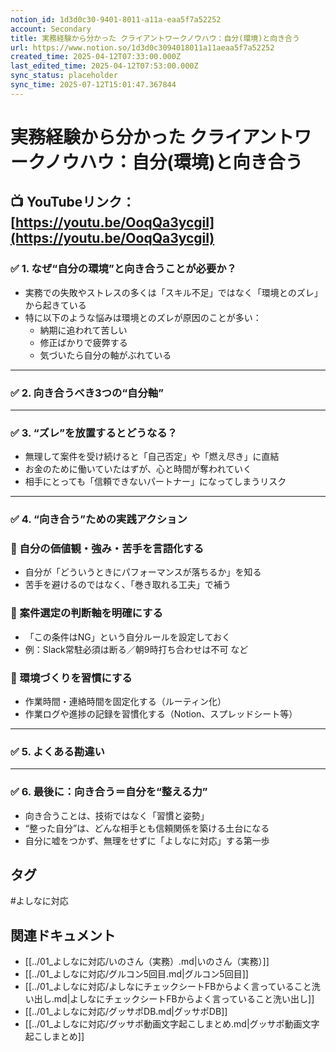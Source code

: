 ```yaml
---
notion_id: 1d3d0c30-9401-8011-a11a-eaa5f7a52252
account: Secondary
title: 実務経験から分かった クライアントワークノウハウ：自分(環境)と向き合う
url: https://www.notion.so/1d3d0c3094018011a11aeaa5f7a52252
created_time: 2025-04-12T07:33:00.000Z
last_edited_time: 2025-04-12T07:53:00.000Z
sync_status: placeholder
sync_time: 2025-07-12T15:01:47.367844
---
```

# 実務経験から分かった クライアントワークノウハウ：自分(環境)と向き合う

📺 YouTubeリンク：[https://youtu.be/OoqQa3ycgiI](https://youtu.be/OoqQa3ycgiI)
---
### ✅ 1. なぜ“自分の環境”と向き合うことが必要か？
- 実務での失敗やストレスの多くは「スキル不足」ではなく「環境とのズレ」から起きている
- 特に以下のような悩みは環境とのズレが原因のことが多い：
  - 納期に追われて苦しい
  - 修正ばかりで疲弊する
  - 気づいたら自分の軸がぶれている
---
### ✅ 2. 向き合うべき3つの“自分軸”
---
### ✅ 3. “ズレ”を放置するとどうなる？
- 無理して案件を受け続けると「自己否定」や「燃え尽き」に直結
- お金のために働いていたはずが、心と時間が奪われていく
- 相手にとっても「信頼できないパートナー」になってしまうリスク
---
### ✅ 4. “向き合う”ための実践アクション
### 🔹 自分の価値観・強み・苦手を言語化する
- 自分が「どういうときにパフォーマンスが落ちるか」を知る
- 苦手を避けるのではなく、「巻き取れる工夫」で補う
### 🔹 案件選定の判断軸を明確にする
- 「この条件はNG」という自分ルールを設定しておく
- 例：Slack常駐必須は断る／朝9時打ち合わせは不可 など
### 🔹 環境づくりを習慣にする
- 作業時間・連絡時間を固定化する（ルーティン化）
- 作業ログや進捗の記録を習慣化する（Notion、スプレッドシート等）
---
### ✅ 5. よくある勘違い
---
### ✅ 6. 最後に：向き合う＝自分を“整える力”
- 向き合うことは、技術ではなく「習慣と姿勢」
- “整った自分”は、どんな相手とも信頼関係を築ける土台になる
- 自分に嘘をつかず、無理をせずに「よしなに対応」する第一歩

## タグ

#よしなに対応 

## 関連ドキュメント

- [[../01_よしなに対応/いのさん（実務）.md|いのさん（実務）]]
- [[../01_よしなに対応/グルコン5回目.md|グルコン5回目]]
- [[../01_よしなに対応/よしなにチェックシートFBからよく言っていること洗い出し.md|よしなにチェックシートFBからよく言っていること洗い出し]]
- [[../01_よしなに対応/グッサポDB.md|グッサポDB]]
- [[../01_よしなに対応/グッサポ動画文字起こしまとめ.md|グッサポ動画文字起こしまとめ]]

